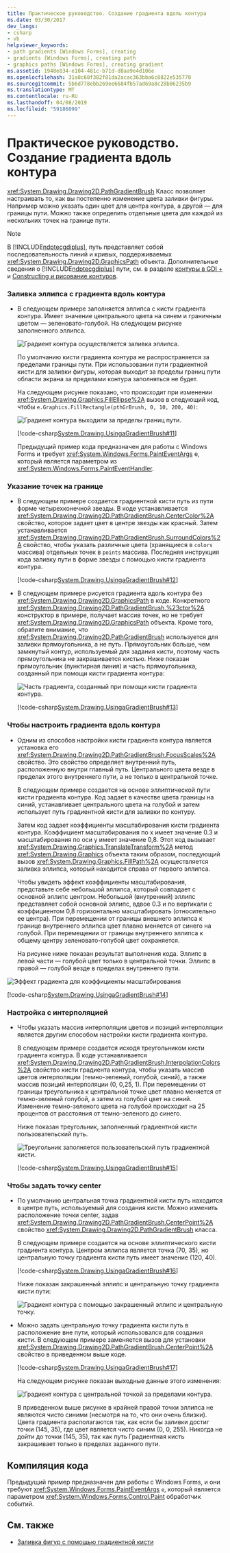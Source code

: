 ```yaml
---
title: Практическое руководство. Создание градиента вдоль контура
ms.date: 03/30/2017
dev_langs:
- csharp
- vb
helpviewer_keywords:
- path gradients [Windows Forms], creating
- gradients [Windows Forms], creating path
- graphics paths [Windows Forms], creating gradient
ms.assetid: 1948e834-e104-481c-b71d-d8aa9e4d106e
ms.openlocfilehash: 31a8c68f382f81da2acac363bba6c8822e535770
ms.sourcegitcommit: 5b6d778ebb269ee6684fb57ad69a8c28b06235b9
ms.translationtype: MT
ms.contentlocale: ru-RU
ms.lasthandoff: 04/08/2019
ms.locfileid: "59186099"
---
```

# <a name="how-to-create-a-path-gradient"></a>Практическое руководство. Создание градиента вдоль контура
<xref:System.Drawing.Drawing2D.PathGradientBrush> Класс позволяет настраивать то, как вы постепенно изменение цвета заливки фигуры. Например можно указать один цвет для центра контура, а другой — для границы пути. Можно также определить отдельные цвета для каждой из нескольких точек на границе пути.  
  
> [!NOTE]
>  В [!INCLUDE[ndptecgdiplus](../../../../includes/ndptecgdiplus-md.md)], путь представляет собой последовательность линий и кривых, поддерживаемых <xref:System.Drawing.Drawing2D.GraphicsPath> объекта. Дополнительные сведения о [!INCLUDE[ndptecgdiplus](../../../../includes/ndptecgdiplus-md.md)] пути, см. в разделе [контуры в GDI +](graphics-paths-in-gdi.md) и [Constructing и рисование контуров](constructing-and-drawing-paths.md).  
  
### <a name="to-fill-an-ellipse-with-a-path-gradient"></a>Заливка эллипса с градиента вдоль контура  
  
-   В следующем примере заполняется эллипса с кисти градиента контура. Имеет значение центрального цвета на синем и граничным цветом — зеленовато-голубой. На следующем рисунке заполненного эллипса.  
  
     ![Градиент контура осуществляется заливка эллипса.](./media/how-to-create-a-path-gradient/gradient-path-filled-ellipse.png)  
  
     По умолчанию кисти градиента контура не распространяется за пределами границы пути. При использовании пути градиентной кисти для заливки фигуры, которая выходит за пределы границ пути области экрана за пределами контура заполняться не будет.  
  
     На следующем рисунке показано, что происходит при изменении <xref:System.Drawing.Graphics.FillEllipse%2A> вызов в следующий код, чтобы `e.Graphics.FillRectangle(pthGrBrush, 0, 10, 200, 40)`:  
  
     ![Градиент контура выходили за пределы границ пути.](./media/how-to-create-a-path-gradient/gradient-path-extended-beyond-boundary.png)  
  
     [!code-csharp[System.Drawing.UsingaGradientBrush#11](~/samples/snippets/csharp/VS_Snippets_Winforms/System.Drawing.UsingaGradientBrush/CS/Class1.cs#11)]
       
  
     Предыдущий пример кода предназначен для работы с Windows Forms и требует <xref:System.Windows.Forms.PaintEventArgs> e, который является параметром из <xref:System.Windows.Forms.PaintEventHandler>.  
  
### <a name="to-specify-points-on-the-boundary"></a>Указание точек на границе  
  
-   В следующем примере создается градиентной кисти путь из пути форме четырехконечной звезды. В коде устанавливается <xref:System.Drawing.Drawing2D.PathGradientBrush.CenterColor%2A> свойство, которое задает цвет в центре звезды как красный. Затем устанавливается <xref:System.Drawing.Drawing2D.PathGradientBrush.SurroundColors%2A> свойство, чтобы указать различные цвета (хранящиеся в `colors` массива) отдельных точек в `points` массива. Последняя инструкция кода заливку пути в форме звезды с помощью кисти градиента контура.  
  
     [!code-csharp[System.Drawing.UsingaGradientBrush#12](~/samples/snippets/csharp/VS_Snippets_Winforms/System.Drawing.UsingaGradientBrush/CS/Class1.cs#12)]
       
  
-   В следующем примере рисуется градиента вдоль контура без <xref:System.Drawing.Drawing2D.GraphicsPath> в коде. Конкретного <xref:System.Drawing.Drawing2D.PathGradientBrush.%23ctor%2A> конструктор в примере, получает массив точек, но не требует <xref:System.Drawing.Drawing2D.GraphicsPath> объекта. Кроме того, обратите внимание, что <xref:System.Drawing.Drawing2D.PathGradientBrush> используется для заливки прямоугольника, а не путь. Прямоугольник больше, чем замкнутый контур, используемый для задания кисти, поэтому часть прямоугольника не закрашивается кистью. Ниже показан прямоугольник (пунктирная линия) и часть прямоугольника, созданный при помощи кисти градиента контура: 
  
     ![Часть градиента, созданный при помощи кисти градиента контура.](./media/how-to-create-a-path-gradient/gradient-painted-path-gradient-brush.png)  
  
     [!code-csharp[System.Drawing.UsingaGradientBrush#13](~/samples/snippets/csharp/VS_Snippets_Winforms/System.Drawing.UsingaGradientBrush/CS/Class1.cs#13)]
       
  
### <a name="to-customize-a-path-gradient"></a>Чтобы настроить градиента вдоль контура  
  
-   Одним из способов настройки кисти градиента контура является установка его <xref:System.Drawing.Drawing2D.PathGradientBrush.FocusScales%2A> свойство. Это свойство определяет внутренний путь, расположенную внутри главный путь. Центрального цвета везде в пределах этого внутреннего пути, а не только в центральной точке.  
  
     В следующем примере создается на основе эллиптической пути кисти градиента контура. Код задает в качестве цвета границы на синий, устанавливает центрального цвета на голубой и затем использует путь градиентной кисти для заливки по контуру.  
  
     Затем код задает коэффициенты масштабирования кисти градиента контура. Коэффициент масштабирования по x имеет значение 0.3 и масштабирования по оси y имеет значение 0,8. Этот код вызывает <xref:System.Drawing.Graphics.TranslateTransform%2A> метод <xref:System.Drawing.Graphics> объекта таким образом, последующий вызов <xref:System.Drawing.Graphics.FillPath%2A> осуществляется заливка эллипса, который находится справа от первого эллипса.  
  
     Чтобы увидеть эффект коэффициенты масштабирования, представьте себе небольшой эллипса, который совпадает с основной эллипс центром. Небольшой (внутренний) эллипс представляет собой основной эллипс, вдвое 0.3 и по вертикали с коэффициентом 0,8 горизонтально масштабировать (относительно ее центра). При перемещении от границы внешнего эллипса к границе внутреннего эллипса цвет плавно меняется от синего на голубой. При перемещении от границы внутреннего эллипса к общему центру зеленовато-голубой цвет сохраняется.  
  
     На рисунке ниже показан результат выполнения кода. Эллипс в левой части — голубой цвет только в центральной точки. Эллипс в правой — голубой везде в пределах внутреннего пути.  
  
 ![Эффект градиента для коэффициенты масштабирования](./media/how-to-create-a-path-gradient/focus-scales-aqua-inner-outer-ellipse.png)  
  
 [!code-csharp[System.Drawing.UsingaGradientBrush#14](~/samples/snippets/csharp/VS_Snippets_Winforms/System.Drawing.UsingaGradientBrush/CS/Class1.cs#14)]
   
  
### <a name="to-customize-with-interpolation"></a>Настройка с интерполяцией  
  
-   Чтобы указать массив интерполяции цветов и позиций интерполяции является другим способом настройки кисти градиента контура.  
  
     В следующем примере создается исходя треугольником кисти градиента контура. В коде устанавливается <xref:System.Drawing.Drawing2D.PathGradientBrush.InterpolationColors%2A> свойство кисти градиента контура, чтобы указать массив цветов интерполяции (темно-зеленый, голубой, синий), а также массив позиций интерполяции (0, 0,25, 1). При перемещении от границы треугольника к центральной точке цвет плавно меняется от темно-зеленый голубой, а затем из голубой цвет на синий. Изменение темно-зеленого цвета на голубой происходит на 25 процентов от расстояния от темно-зеленого до синего.  
  
     Ниже показан треугольник, заполненный градиентной кисти пользовательский путь.  
  
     ![Треугольник заполняется пользовательский путь градиентной кисти.](./media/how-to-create-a-path-gradient/gradient-brush-filled-triangle.png)  
  
     [!code-csharp[System.Drawing.UsingaGradientBrush#15](~/samples/snippets/csharp/VS_Snippets_Winforms/System.Drawing.UsingaGradientBrush/CS/Class1.cs#15)]
       
  
### <a name="to-set-the-center-point"></a>Чтобы задать точку center  
  
-   По умолчанию центральная точка градиентной кисти путь находится в центре путь, используемый для создания кисти. Можно изменить расположение точки center, задав <xref:System.Drawing.Drawing2D.PathGradientBrush.CenterPoint%2A> свойство <xref:System.Drawing.Drawing2D.PathGradientBrush> класса.  
  
     В следующем примере создается на основе эллиптического кисти градиента контура. Центром эллипса является точка (70, 35), но центральную точку градиента кисти путь имеет значение (120, 40).  
  
     [!code-csharp[System.Drawing.UsingaGradientBrush#16](~/samples/snippets/csharp/VS_Snippets_Winforms/System.Drawing.UsingaGradientBrush/CS/Class1.cs#16)]
       
  
     Ниже показан закрашенный эллипс и центральную точку градиента кисти пути:  
  
     ![Градиент контура с помощью закрашенный эллипс и центральную точку.](./media/how-to-create-a-path-gradient/gradient-path-filled-ellipse-center-point.png)  
  
-   Можно задать центральную точку градиента кисти путь в расположение вне пути, который использовался для создания кисти. В следующем примере заменяется вызов для установки <xref:System.Drawing.Drawing2D.PathGradientBrush.CenterPoint%2A> свойство в приведенном выше коде.  
  
     [!code-csharp[System.Drawing.UsingaGradientBrush#17](~/samples/snippets/csharp/VS_Snippets_Winforms/System.Drawing.UsingaGradientBrush/CS/Class1.cs#17)]
       
  
     На следующем рисунке показан выходные данные этого изменения:  
  
     ![Градиент контура с центральной точкой за пределами контура.](./media/how-to-create-a-path-gradient/gradient-path-center-point-outside.png)  
  
     В приведенном выше рисунке в крайней правой точки эллипса не являются чисто синими (несмотря на то, что они очень близки). Цвета градиента располагаются так, как если бы заливки достиг точки (145, 35), где цвет является чисто синим (0, 0, 255). Никогда не дойти до точки (145, 35), так как путь Градиентная кисть закрашивает только в пределах заданного пути.  
  
## <a name="compiling-the-code"></a>Компиляция кода  
 Предыдущий пример предназначен для работы с Windows Forms, и они требуют <xref:System.Windows.Forms.PaintEventArgs> `e`, который является параметром <xref:System.Windows.Forms.Control.Paint> обработчик событий.  
  
## <a name="see-also"></a>См. также

- [Заливка фигур с помощью градиентной кисти](using-a-gradient-brush-to-fill-shapes.md)
